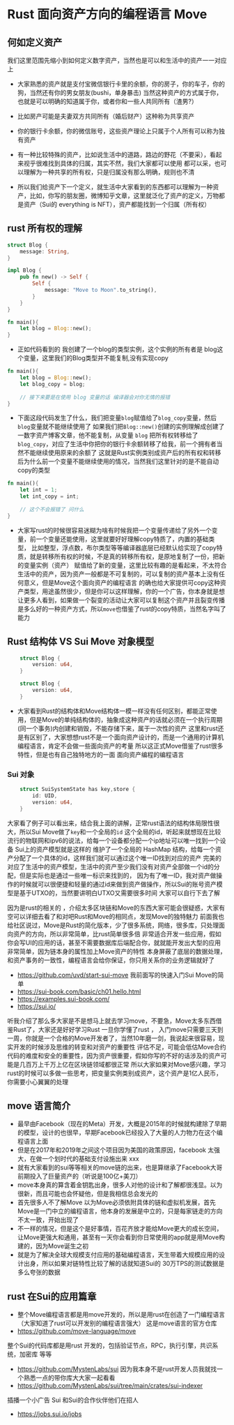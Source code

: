 # Rust 面向资产方向的编程语言 Move

## 何如定义资产
我们这里范围先缩小到如何定义数字资产，当然也是可以和生活中的资产一一对应上
- 大家熟悉的资产就是支付宝微信银行卡里的余额，你的房子，你的车子，你的狗，当然还有你的男女朋友(bushi，单身暴击)
当然这种资产的方式属于你，也就是可以明确的知道属于你，或者你和一些人共同所有（渣男?）
- 比如房产可能是夫妻双方共同所有（婚后财产）这种称为共享资产
- 你的银行卡余额，你的微信账号，这些资产理论上只属于个人所有可以称为独有资产
- 有一种比较特殊的资产，比如说生活中的道路，路边的野花（不要采），看起来视乎很难找到具体的归属，其实不然，我们大家都可以使用
都可以采，也可以理解为一种共享的所有权，只是归属没有那么明确，规则也不清

- 所以我们给资产下一个定义，就生活中大家看到的东西都可以理解为一种资产，比如，你写的朋友圈，微博知乎文章，这里就泛化了资产的定义，万物都是资产（Sui的 everything is NFT），资产都能找到一个归属（所有权）

## rust 所有权的理解
```rust
struct Blog {
    message: String,
}

impl Blog {
    pub fn new() -> Self {
        Self {
            message: "Move to Moon".to_string(),
        }
    }
}

fn main(){
    let blog = Blog::new();
}

```
- 正如代码看到的 我创建了一个blog的类型实例，这个实例的所有者是 blog这个变量，这里我们的Blog类型并不能复制,没有实现copy 
```rust
fn main(){
    let blog = Blog::new();
    let blog_copy = blog;
    
    // 接下来要是在使用 blog 变量的话 编译器会对你无情的报错
}
```
- 下面这段代码发生了什么，我们把变量`blog`赋值给了`blog_copy`变量，然后`blog`变量就不能继续使用了
如果我们把`Blog::new()`创建的实例理解成创建了一数字资产博客文章，他不能复制，从变量 `blog` 把所有权转移给了 `blog_copy`，对应了生活中你把你的银行卡余额转移了给我，前一个拥有者当然不能继续使用原来的余额了
这就是Rust实例类别成资产后的所有权和转移后为什么前一个变量不能继续使用的情况，当然我们这里针对的是不能自动copy的类型

```rust
fn main(){
    let int = 1;
    let int_copy = int;
    
    // 这个不会报错了 问什么
}
```
- 大家写rust的时候很容易迷糊为啥有时候我把一个变量传递给了另外一个变量，前一个变量还能使用，这里就要好好理解copy特质了，内置的基础类型，
比如整型，浮点数，布尔类型等等编译器底层已经默认给实现了copy特质，就是转移所有权的时候，不是真的转移所有权，是原地复制了一份，把新的变量实例（资产）
赋值给了新的变量，这里比较有趣的是看起来，不太符合生活中的资产，因为资产一般都是不可复制的，可以复制的资产基本上没有任何意义，但是Move这个面向资产的编程语言
的确也给大家提供可copy这种资产类型，用途虽然很少，但是你可以这样理解，你的一个广告，你本身就是想让更多人看到，如果做一个裂变的活动让大家可以复制这个资产并且裂变传播
是多么好的一种资产方式，所以`move`也借鉴了rust的copy特质，当然名字叫了能力

## Rust 结构体 VS Sui Move 对象模型

```rust
    struct Blog {
        version: u64,
    }
```

```rust
    struct Blog {
        version: u64,
    }
```
- 大家看到Rust的结构体和Move结构体一模一样没有任何区别，都能正常使用，但是Move的单纯结构体的，抽象成这种资产的话就必须在一个执行周期(同一个事务)内创建和销毁，不能存储下来，属于一次性的资产
这里和rust还是有区别了，大家想想rust不是一个面向资产设计的，而是一个通用的计算机编程语言，肯定不会做一些面向资产的考量
所以这正式Move借鉴了rust很多特性，但是也有自己独特地方的一面 面向资产编程的编程语言

### Sui 对象
```rust
    struct SuiSystemState has key,store {
        id: UID,
        version: u64,
    }
```
大家看了例子可以看出来，结合我上面的讲解，正常rust语法的结构体局限性很大，所以Sui Move做了`key`和一个全局的`id`
这个全局的id，听起来就想现在比较流行的物联网和ipv6的说法，给每一个设备都分配一个ip地址可以唯一找到一个设备
Sui上的资产模型就是这样的 维护了一个全局的 HashMap 结构，给每一个资产分配了一个具体的id，这样我们就可以通过这个唯一ID找到对应的资产
完美的对应了生活中的资产模型，生活中的资产至少我们没有对资产全部做一个id的分配，但是实际也是通过一些唯一标识来找到的，
因为有了唯一ID，我对资产做操作的时候就可以很便捷和轻量的通过id来做到资产做操作，所以Sui的账号资产模型是基于UTXO的，当然要讲明白UTXO又需要很多时间
大家可以自行下去了解


因为是rust的相关的 ，介绍太多区块链和Move的东西大家可能会很疑惑，大家有空可以详细去看了和对吧Rust和Move的相同点，发现Move的独特魅力
前面我也给社区说过，Move是Rust的简化版本，少了很多系统，网络，很多库，只处理面向资产的方向，所以非常简单，比rust简单很多倍
非常适合开发一些应用，假如你会写UI的应用的话，甚至不需要数据库后端配合你，就就能开发出大型的应用非常简单，因为链本身的属性加上Move资产的特性
本身屏蔽了底层的数据处理，和资产事务的一致性，编程语言会给你保证，你只用关系你的业务逻辑就好了

- https://github.com/uvd/start-sui-move 我前面写的快速入门Sui Move的简单
- https://sui-book.com/basic/ch01.hello.html
- https://examples.sui-book.com/
- https://sui.io/


听我介绍了那么多大家是不是想马上就去学习move，不要急，Move太多东西借鉴Rust了，大家还是好好学习Rust 一旦你学懂了rust ，
入门move只需要三天到一周，你就是一个合格的Move开发者了，当然10年磨一剑，我说起来很容易，现实开发的时候涉及思维的转变和对资产的重要性
评估不足，可能会低估Move合约代码的难度和安全的重要性，因为资产很重要，假如你写的不好的话涉及的资产可能是几百万上千万上亿在区块链领域都很正常
所以大家如果对Move感兴趣，学习rust的时候可以多做一些思考，把变量实例类别成资产，这个资产是1亿人民币，你需要小心翼翼的处理


## move 语言简介
- 最早由Facebook（现在的Meta）开发，大概是2015年的时候就构建除了早期的模型，设计的也很早，早期Facebook已经投入了大量的人力物力在这个编程语言上面
- 但是在2017年和2019年之间这个项目因为美国的政策原因，facebook 太强大，在做一个划时代的基础支付设施出来 xxx
- 就有大家看到的sui等等相关的move链的出来，也是算继承了Facebook大哥前期投入了巨量资产的（听说是100亿+美刀）
- move本身真的算含着金钥匙出身，很多人对他的设计和了解都很浅显。以为很新，而且可能也会怀疑他，但是我相信总会发光的
- 首先很多人不了解Move 以为Move必须依附具体的链和虚拟机发展，首先Move是一门中立的编程语言，他本身的发展是中立的，只是每家链走的方向不太一致，开始出现了
- 不一样的情况，但是这个是好事情，百花齐放才能给Move更大的成长空间，让Move更强大和通用，甚至有一天你会看到你日常使用的app就是用Move构建的，因为Move诞生之初
- 就是为了解决全球大规模支付应用的基础编程语言，天生带着大规模应用的设计出身，所以如果对链特性比较了解的话就知道Sui的 30万TPS的测试数据是多么夸张的数据


## rust 在Sui的应用篇章

- 整个Move编程语言都是用move开发的，所以是用rust在创造了一门编程语言 （大家知道了rust可以开发别的编程语言强大）
这是move语言的官方仓库
- https://github.com/move-language/move

 整个Sui的代码库都是用rust 开发的，包括验证节点，RPC，执行引擎，共识系统，加密库 等等
- https://github.com/MystenLabs/sui 
 因为我本身不是rust开发人员我就找一个熟悉一点的带你库大大家一起看看
- https://github.com/MystenLabs/sui/tree/main/crates/sui-indexer

插播一个小广告 Sui 和Sui的合作伙伴他们在招人
- https://jobs.sui.io/jobs









